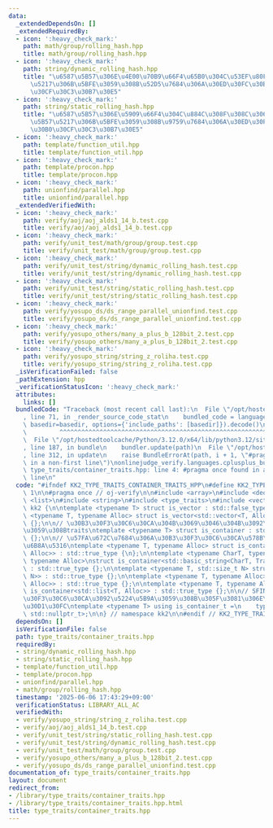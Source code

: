 ```yaml
---
data:
  _extendedDependsOn: []
  _extendedRequiredBy:
  - icon: ':heavy_check_mark:'
    path: math/group/rolling_hash.hpp
    title: math/group/rolling_hash.hpp
  - icon: ':heavy_check_mark:'
    path: string/dynamic_rolling_hash.hpp
    title: "\u6587\u5B57\u306E\u4E00\u70B9\u66F4\u65B0\u304C\u53EF\u80FD\u6587\u5B57\
      \u5217\u306B\u5BFE\u3059\u308B\u52D5\u7684\u306A\u30ED\u30FC\u30EA\u30F3\u30B0\
      \u30CF\u30C3\u30B7\u30E5"
  - icon: ':heavy_check_mark:'
    path: string/static_rolling_hash.hpp
    title: "\u6587\u5B57\u306E\u5909\u66F4\u304C\u884C\u308F\u308C\u306A\u3044\u6587\
      \u5B57\u5217\u306B\u5BFE\u3059\u308B\u9759\u7684\u306A\u30ED\u30FC\u30EA\u30F3\
      \u30B0\u30CF\u30C3\u30B7\u30E5"
  - icon: ':heavy_check_mark:'
    path: template/function_util.hpp
    title: template/function_util.hpp
  - icon: ':heavy_check_mark:'
    path: template/procon.hpp
    title: template/procon.hpp
  - icon: ':heavy_check_mark:'
    path: unionfind/parallel.hpp
    title: unionfind/parallel.hpp
  _extendedVerifiedWith:
  - icon: ':heavy_check_mark:'
    path: verify/aoj/aoj_alds1_14_b.test.cpp
    title: verify/aoj/aoj_alds1_14_b.test.cpp
  - icon: ':heavy_check_mark:'
    path: verify/unit_test/math/group/group.test.cpp
    title: verify/unit_test/math/group/group.test.cpp
  - icon: ':heavy_check_mark:'
    path: verify/unit_test/string/dynamic_rolling_hash.test.cpp
    title: verify/unit_test/string/dynamic_rolling_hash.test.cpp
  - icon: ':heavy_check_mark:'
    path: verify/unit_test/string/static_rolling_hash.test.cpp
    title: verify/unit_test/string/static_rolling_hash.test.cpp
  - icon: ':heavy_check_mark:'
    path: verify/yosupo_ds/ds_range_parallel_unionfind.test.cpp
    title: verify/yosupo_ds/ds_range_parallel_unionfind.test.cpp
  - icon: ':heavy_check_mark:'
    path: verify/yosupo_others/many_a_plus_b_128bit_2.test.cpp
    title: verify/yosupo_others/many_a_plus_b_128bit_2.test.cpp
  - icon: ':heavy_check_mark:'
    path: verify/yosupo_string/string_z_roliha.test.cpp
    title: verify/yosupo_string/string_z_roliha.test.cpp
  _isVerificationFailed: false
  _pathExtension: hpp
  _verificationStatusIcon: ':heavy_check_mark:'
  attributes:
    links: []
  bundledCode: "Traceback (most recent call last):\n  File \"/opt/hostedtoolcache/Python/3.12.0/x64/lib/python3.12/site-packages/onlinejudge_verify/documentation/build.py\"\
    , line 71, in _render_source_code_stat\n    bundled_code = language.bundle(stat.path,\
    \ basedir=basedir, options={'include_paths': [basedir]}).decode()\n          \
    \         ^^^^^^^^^^^^^^^^^^^^^^^^^^^^^^^^^^^^^^^^^^^^^^^^^^^^^^^^^^^^^^^^^^^^^^^^^^^^^^^^^\n\
    \  File \"/opt/hostedtoolcache/Python/3.12.0/x64/lib/python3.12/site-packages/onlinejudge_verify/languages/cplusplus.py\"\
    , line 187, in bundle\n    bundler.update(path)\n  File \"/opt/hostedtoolcache/Python/3.12.0/x64/lib/python3.12/site-packages/onlinejudge_verify/languages/cplusplus_bundle.py\"\
    , line 312, in update\n    raise BundleErrorAt(path, i + 1, \"#pragma once found\
    \ in a non-first line\")\nonlinejudge_verify.languages.cplusplus_bundle.BundleErrorAt:\
    \ type_traits/container_traits.hpp: line 4: #pragma once found in a non-first\
    \ line\n"
  code: "#ifndef KK2_TYPE_TRAITS_CONTAINER_TRAITS_HPP\n#define KK2_TYPE_TRAITS_CONTAINER_TRAITS_HPP\
    \ 1\n\n#pragma once // oj-verify\n\n#include <array>\n#include <deque>\n#include\
    \ <list>\n#include <string>\n#include <type_traits>\n#include <vector>\n\nnamespace\
    \ kk2 {\n\ntemplate <typename T> struct is_vector : std::false_type {};\ntemplate\
    \ <typename T, typename Alloc> struct is_vector<std::vector<T, Alloc>> : std::true_type\
    \ {};\n\n// \u30B3\u30F3\u30C6\u30CA\u304B\u3069\u3046\u304B\u3092\u5224\u5B9A\
    \u3059\u308Btraits\ntemplate <typename T> struct is_container : std::false_type\
    \ {};\n\n// \u57FA\u672C\u7684\u306A\u30B3\u30F3\u30C6\u30CA\u578B\u306E\u7279\
    \u6B8A\u5316\ntemplate <typename T, typename Alloc> struct is_container<std::vector<T,\
    \ Alloc>> : std::true_type {\n};\n\ntemplate <typename CharT, typename Traits,\
    \ typename Alloc>\nstruct is_container<std::basic_string<CharT, Traits, Alloc>>\
    \ : std::true_type {};\n\ntemplate <typename T, std::size_t N> struct is_container<std::array<T,\
    \ N>> : std::true_type {};\n\ntemplate <typename T, typename Alloc> struct is_container<std::deque<T,\
    \ Alloc>> : std::true_type {};\n\ntemplate <typename T, typename Alloc> struct\
    \ is_container<std::list<T, Alloc>> : std::true_type {};\n\n// SFINAE\u3067\u30B3\
    \u30F3\u30C6\u30CA\u3092\u5224\u5B9A\u3059\u308B\u305F\u3081\u306E\u30D8\u30EB\
    \u30D1\u30FC\ntemplate <typename T> using is_container_t =\n    typename std::enable_if_t<is_container<T>::value,\
    \ std::nullptr_t>;\n\n} // namespace kk2\n\n#endif // KK2_TYPE_TRAITS_CONTAINER_TRAITS_HPP\n"
  dependsOn: []
  isVerificationFile: false
  path: type_traits/container_traits.hpp
  requiredBy:
  - string/dynamic_rolling_hash.hpp
  - string/static_rolling_hash.hpp
  - template/function_util.hpp
  - template/procon.hpp
  - unionfind/parallel.hpp
  - math/group/rolling_hash.hpp
  timestamp: '2025-06-06 17:43:29+09:00'
  verificationStatus: LIBRARY_ALL_AC
  verifiedWith:
  - verify/yosupo_string/string_z_roliha.test.cpp
  - verify/aoj/aoj_alds1_14_b.test.cpp
  - verify/unit_test/string/static_rolling_hash.test.cpp
  - verify/unit_test/string/dynamic_rolling_hash.test.cpp
  - verify/unit_test/math/group/group.test.cpp
  - verify/yosupo_others/many_a_plus_b_128bit_2.test.cpp
  - verify/yosupo_ds/ds_range_parallel_unionfind.test.cpp
documentation_of: type_traits/container_traits.hpp
layout: document
redirect_from:
- /library/type_traits/container_traits.hpp
- /library/type_traits/container_traits.hpp.html
title: type_traits/container_traits.hpp
---
```

